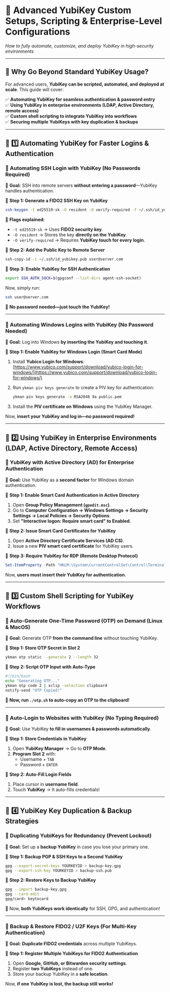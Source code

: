 # **🔹 Advanced YubiKey Custom Setups, Scripting & Enterprise-Level Configurations**

_How to fully automate, customize, and deploy YubiKey in high-security environments_

---

## **📌 Why Go Beyond Standard YubiKey Usage?**

For advanced users, **YubiKey can be scripted, automated, and deployed at scale**. This guide will cover:

✅ **Automating YubiKey for seamless authentication & password entry**  
✅ **Using YubiKey in enterprise environments (LDAP, Active Directory, remote access)**  
✅ **Custom shell scripting to integrate YubiKey into workflows**  
✅ **Securing multiple YubiKeys with key duplication & backups**

---

## **🔹 1️⃣ Automating YubiKey for Faster Logins & Authentication**

### **🔹 Automating SSH Login with YubiKey (No Passwords Required)**

🔹 **Goal:** SSH into remote servers **without entering a password**—YubiKey handles authentication.

🔧 **Step 1: Generate a FIDO2 SSH Key on YubiKey**

```bash
ssh-keygen -t ed25519-sk -O resident -O verify-required -f ~/.ssh/id_yubikey
```

📌 **Flags explained:**

- `-t ed25519-sk` → Uses **FIDO2 security key**.
- `-O resident` → Stores the key **directly on the YubiKey**.
- `-O verify-required` → Requires **YubiKey touch for every login**.

🔧 **Step 2: Add the Public Key to Remote Server**

```bash
ssh-copy-id -i ~/.ssh/id_yubikey.pub user@server.com
```

🔧 **Step 3: Enable YubiKey for SSH Authentication**

```bash
export SSH_AUTH_SOCK=$(gpgconf --list-dirs agent-ssh-socket)
```

Now, simply run:

```bash
ssh user@server.com
```

🚀 **No password needed—just touch the YubiKey!**

---

### **🔹 Automating Windows Logins with YubiKey (No Password Needed)**

🔹 **Goal:** Log into Windows **by inserting the YubiKey and touching it**.

🔧 **Step 1: Enable YubiKey for Windows Login (Smart Card Mode)**

1. Install **Yubico Login for Windows**:  
    [https://www.yubico.com/support/download/yubico-login-for-windows/](https://www.yubico.com/support/download/yubico-login-for-windows/)
2. Run `ykman piv keys generate` to create a PIV key for authentication:
    
    ```bash
    ykman piv keys generate -a RSA2048 9a public.pem
    ```
    
3. Install the **PIV certificate on Windows** using the YubiKey Manager.

Now, **insert your YubiKey and log in—no password required!**

---

## **🔹 2️⃣ Using YubiKey in Enterprise Environments (LDAP, Active Directory, Remote Access)**

### **🔹 YubiKey with Active Directory (AD) for Enterprise Authentication**

🔹 **Goal:** Use YubiKey as a **second factor** for Windows domain authentication.

🔧 **Step 1: Enable Smart Card Authentication in Active Directory**

1. Open **Group Policy Management (`gpedit.msc`)**.
2. Go to **Computer Configuration → Windows Settings → Security Settings → Local Policies → Security Options**.
3. Set **"Interactive logon: Require smart card" to Enabled**.

🔧 **Step 2: Issue Smart Card Certificates for YubiKey**

1. Open **Active Directory Certificate Services (AD CS)**.
2. Issue a new **PIV smart card certificate** for YubiKey users.

🔧 **Step 3: Require YubiKey for RDP (Remote Desktop Protocol)**

```powershell
Set-ItemProperty -Path "HKLM:\System\CurrentControlSet\Control\Terminal Server\WinStations\RDP-Tcp" -Name SecurityLayer -Value 2
```

Now, **users must insert their YubiKey for authentication**.

---

## **🔹 3️⃣ Custom Shell Scripting for YubiKey Workflows**

### **🔹 Auto-Generate One-Time Password (OTP) on Demand (Linux & MacOS)**

🔹 **Goal:** Generate OTP **from the command line** without touching YubiKey.

🔧 **Step 1: Store OTP Secret in Slot 2**

```bash
ykman otp static --generate 2 --length 32
```

🔧 **Step 2: Script OTP Input with Auto-Type**

```bash
#!/bin/bash
echo "Generating OTP..."
ykman otp code 2 | xclip -selection clipboard
notify-send "OTP Copied!"
```

🚀 **Now, run `./otp.sh` to auto-copy an OTP to the clipboard!**

---

### **🔹 Auto-Login to Websites with YubiKey (No Typing Required)**

🔹 **Goal:** Use YubiKey **to fill in usernames & passwords automatically**.

🔧 **Step 1: Store Credentials in YubiKey**

1. Open **YubiKey Manager** → Go to **OTP Mode**.
2. **Program Slot 2** with:
    - Username + `TAB`
    - Password + `ENTER`

🔧 **Step 2: Auto-Fill Login Fields**

1. Place cursor in **username field**.
2. Touch **YubiKey** → It auto-fills credentials!

---

## **🔹 4️⃣ YubiKey Key Duplication & Backup Strategies**

### **🔹 Duplicating YubiKeys for Redundancy (Prevent Lockout)**

🔹 **Goal:** Set up a **backup YubiKey** in case you lose your primary one.

🔧 **Step 1: Backup PGP & SSH Keys to a Second YubiKey**

```bash
gpg --export-secret-keys YOURKEYID > backup-key.gpg
gpg --export-ssh-key YOURKEYID > backup-ssh.pub
```

🔧 **Step 2: Restore Keys to Backup YubiKey**

```bash
gpg --import backup-key.gpg
gpg --card-edit
gpg/card> keytocard
```

🚀 Now, **both YubiKeys work identically** for SSH, GPG, and authentication!

---

### **🔹 Backup & Restore FIDO2 / U2F Keys (For Multi-Key Authentication)**

🔹 **Goal:** **Duplicate FIDO2 credentials** across multiple YubiKeys.

🔧 **Step 1: Register Multiple YubiKeys for FIDO2 Authentication**

1. Open **Google, GitHub, or Bitwarden security settings**.
2. Register **two YubiKeys** instead of one.
3. Store your backup YubiKey in a **safe location**.

Now, **if one YubiKey is lost, the backup still works!**
